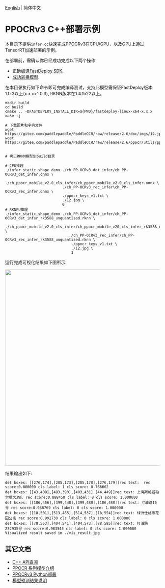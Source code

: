 [English](README.md) | 简体中文
# PPOCRv3 C++部署示例

本目录下提供`infer.cc`快速完成PPOCRv3在CPU/GPU，以及GPU上通过TensorRT加速部署的示例。

在部署前，需确认你已经成功完成以下两个操作:

* [正确编译FastDeploy SDK](../../../../../../docs/cn/faq/rknpu2/build.md).
* [成功转换模型](../README.md).

在本目录执行如下命令即可完成编译测试，支持此模型需保证FastDeploy版本1.0.3以上(x.x.x>1.0.3), RKNN版本在1.4.1b22以上。

```
mkdir build
cd build
cmake .. -DFASTDEPLOY_INSTALL_DIR=${PWD}/fastdeploy-linux-x64-x.x.x
make -j

# 下载图片和字典文件
wget https://gitee.com/paddlepaddle/PaddleOCR/raw/release/2.6/doc/imgs/12.jpg
wget https://gitee.com/paddlepaddle/PaddleOCR/raw/release/2.6/ppocr/utils/ppocr_keys_v1.txt


# 拷贝RKNN模型到build目录

# CPU推理
./infer_static_shape_demo ./ch_PP-OCRv3_det_infer/ch_PP-OCRv3_det_infer.onnx \
                          ./ch_ppocr_mobile_v2.0_cls_infer/ch_ppocr_mobile_v2.0_cls_infer.onnx \
                          ./ch_PP-OCRv3_rec_infer\ch_PP-OCRv3_rec_infer.onnx \
                          ./ppocr_keys_v1.txt \
                          ./12.jpg \
                          0
# RKNPU推理
./infer_static_shape_demo ./ch_PP-OCRv3_det_infer/ch_PP-OCRv3_det_infer_rk3588_unquantized.rknn \
                            ./ch_ppocr_mobile_v2.0_cls_infer/ch_ppocr_mobile_v20_cls_infer_rk3588_unquantized.rknn \
                             ./ch_PP-OCRv3_rec_infer/ch_PP-OCRv3_rec_infer_rk3588_unquantized.rknn \
                              ./ppocr_keys_v1.txt \
                              ./12.jpg \
                              1
```

运行完成可视化结果如下图所示:

<img width="640" src="https://user-images.githubusercontent.com/109218879/185826024-f7593a0c-1bd2-4a60-b76c-15588484fa08.jpg">

结果输出如下:

```text
det boxes: [[276,174],[285,173],[285,178],[276,179]]rec text:  rec score:0.000000 cls label: 1 cls score: 0.766602
det boxes: [[43,408],[483,390],[483,431],[44,449]]rec text: 上海斯格威铂尔曼大酒店 rec score:0.888450 cls label: 0 cls score: 1.000000
det boxes: [[186,456],[399,448],[399,480],[186,488]]rec text: 打浦路15号 rec score:0.988769 cls label: 0 cls score: 1.000000
det boxes: [[18,501],[513,485],[514,537],[18,554]]rec text: 绿洲仕格维花园公寓 rec score:0.992730 cls label: 0 cls score: 1.000000
det boxes: [[78,553],[404,541],[404,573],[78,585]]rec text: 打浦路252935号 rec score:0.983545 cls label: 0 cls score: 1.000000
Visualized result saved in ./vis_result.jpg
```


## 其它文档

- [C++ API查阅](https://baidu-paddle.github.io/fastdeploy-api/cpp/html/)
- [PPOCR 系列模型介绍](../../../README_CN.md)
- [PPOCRv3 Python部署](../python)
- [模型预测结果说明](../../../../../../docs/cn/faq/how_to_change_backend.md)
